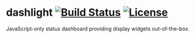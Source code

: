 # dashlight [![Build Status](https://img.shields.io/travis/niteshpatel/dashlight.svg)](https://travis-ci.org/niteshpatel/dashlight)  [![License](https://img.shields.io/github/license/niteshpatel/dashlight.svg?maxAge=2592000)](https://raw.githubusercontent.com/niteshpatel/dashlight/master/LICENSE.txt)

JavaScript-only status dashboard providing display widgets out-of-the-box.   